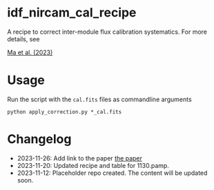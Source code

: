 # idf_nircam_cal_recipe
A recipe to correct inter-module flux calibration systematics. For more details, see

[Ma et al. (2023)](https://arxiv.org/abs/2311.13754)


# Usage

Run the script with the `cal.fits` files as commandline arguments

```
python apply_correction.py *_cal.fits
```


# Changelog

* 2023-11-26: Add link to the paper [the paper](https://arxiv.org/abs/2311.13754)
* 2023-11-20: Updated recipe and table for 1130.pamp.
* 2023-11-12: Placeholder repo created. The content will be updated soon.
